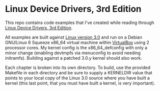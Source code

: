 # Linux Device Drivers, 3rd Edition

This repo contains code examples that I've created while reading through [Linux
Device Drivers, 3rd Edition][1].

All examples are built against [Linux version 3.0][2] and run on a Debian
GNU/Linux 6 Squeeze x86_64 virtual machine within [VirtualBox][3] using 2
processor cores.  My kernel config is the x86_64_defconfig with only a minor
change (enabling devtmpfs via menuconfig to avoid needing initramfs).  Building
against a patched 3.0.y kernel should also work.

Each chapter is broken into its own directory.  To build, use the provided
Makefile in each directory and be sure to supply a KERNELDIR value that points
to your local copy of the Linux 3.0 source where you have built a kernel (this
last point, that you must have built a kernel, is very important).

[1]: http://www.amazon.com/gp/product/0596005903/ref=as_li_ss_tl?ie=UTF8&tag=bradford07-20&linkCode=as2&camp=1789&creative=390957&creativeASIN=0596005903
[2]: https://www.kernel.org/pub/linux/kernel/v3.0/linux-3.0.tar.bz2
[3]: https://www.virtualbox.org/


